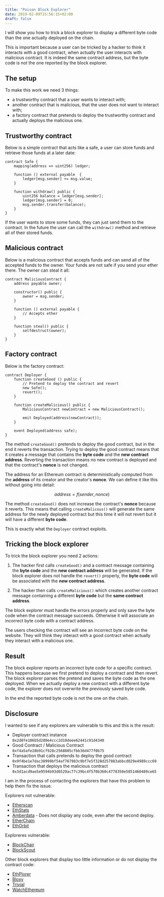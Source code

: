 ```yaml
---
title: "Poison Block Explorer"
date: 2019-02-09T15:56:15+02:00
draft: false
---
```


I will show you how to trick a block explorer to display a different byte code than the one actually deployed on the chain.

This is important because a user can be tricked by a hacker to think it interacts with a good contract, when actually the user interacts with malicious contract. It is indeed the same contract address, but the byte code is not the one reported by the block explorer.

## The setup

To make this work we need 3 things:

- a trustworthy contract that a user wants to interact with;
- another contract that is malicious, that the user does not want to interact with;
- a factory contract that pretends to deploy the trustworthy contract and actually deploys the malicious one.

## Trustworthy contract

Below is a simple contract that acts like a safe, a user can store funds and retrieve those funds at a later date:

```solidity
contract Safe {
    mapping(address => uint256) ledger;

    function () external payable  {
        ledger[msg.sender] += msg.value;
    }

    function withdraw() public {
        uint256 balance = ledger[msg.sender];
        ledger[msg.sender] = 0;
        msg.sender.transfer(balance);
    }
}
```

If the user wants to store some funds, they can just send them to the contract. In the future the user can call the `withdraw()` method and retrieve all of their stored funds.

## Malicious contract

Below is a malicious contract that accepts funds and can send all of the accepted funds to the owner. Your funds are not safe if you send your ether there. The owner can steal it all:

```solidity
contract MaliciousContract {
    address payable owner;

    constructor() public {
        owner = msg.sender;
    }

    function () external payable {
        // Accepts ether
    }

    function steal() public {
        selfdestruct(owner);
    }
}
```

## Factory contract




<!-- > If you really want to understand how the new contract's address is computed, [this answer](https://ethereum.stackexchange.com/a/761/6253) is a really good explanation. -->

Below is the factory contract:

```solidity
contract Deployer {
    function createGood () public {
        // Pretend to deploy the contract and revert
        new Safe();
        revert();
    }

    function createMalicious() public {
        MaliciousContract newContract = new MaliciousContract();

        emit Deployed(address(newContract));
    }

    event Deployed(address safe);
}
```

The method `createGood()` pretends to deploy the good contract, but in the end it reverts the transaction. Trying to deploy the good contract means that it creates a message that contains the **byte code** and the **new contract address**. Reverting the transaction means no new contract is deployed and that the contract's **nonce** is not changed.

The address for an Ethereum contract is deterministically computed from the **address** of its creator and the creator's **nonce**. We can define it like this without going into detail:

$${address} = f({sender}, {nonce})$$

The method `createGood()` does not increase the contract's **nonce** because it reverts. This means that calling `createMalicous()` will generate the same address for the newly deployed contract but this time it will not revert but it will have a different **byte code**.

This is exactly what the `Deployer` contract exploits.

## Tricking the block explorer

To trick the block explorer you need 2 actions:

1. The hacker first calls `createGood()` and a contract message containing the **byte code** and the **new contract address** will be generated. If the block explorer does not handle the `revert()` properly, the **byte code** will be associated with the **new contract address**.

2. The hacker then calls `createMalicious()` which creates another contract message containing a different **byte code** but the **same contract address**.

The block explorer must handle the errors properly and only save the byte code when the contract message succeeds. Otherwise it will associate an incorrect byte code with a contract address.

The users checking the contract will see an incorrect byte code on the website. They will think they interact with a good contract when actually they interact with a malicious one.

## Result

The block explorer reports an incorrect byte code for a specific contract. This happens because we first pretend to deploy a contract and then revert. The block explorer parses the pretend and saves the byte code as the one deployed. When we actually deploy a new contract with a different byte code, the explorer does not overwrite the previously saved byte code.

In the end the reported byte code is not the one on the chain.

## Disclosure

I wanted to see if any explorers are vulnerable to this and this is the result:

- Deployer contract instance `0x2d07e106b5d280e4ccc2d10deee62441c91d4340`
- Good Contract / Malicious Contract `0xf4a5afe28b91cf928c2568805cfbb36d477f0b75`
- Transaction that calls pretends to deploy the good contract `0x9f4be1e7dac38999bf54af767983c9bf7e5f328d257883abbcd029e4989ccc69`
- Transaction that deploys the malicious contract `0x3d1acd9ae5e9594b93d6529ac77c39bc4f570b360c4778350e5851460489ce65`

I am in the process of contacting the explorers that have this problem to help them fix the issue.

Explorers not vulnerable:

- [Etherscan](https://etherscan.io/)
- [EthStats](https://ethstats.io/)
- [Amberdata](https://amberdata.io/) - Does not display any code, even after the second deploy.
- [EtherChain](https://www.etherchain.org/)
- [EthOrbit](https://explorer.ethorbit.com/)

Exploreres vulnerable:

- [BlockChair](https://blockchair.com/ethereum)
- [BlockScout](https://blockscout.com/eth/mainnet/)

Other block explorers that display too little information or do not display the contract code:

- [EthPlorer](https://ethplorer.io/)
- [Bloxy](https://bloxy.info/)
- [Trivial](https://trivial.co/)
- [WatchEthereum](http://watchethereum.com/)
